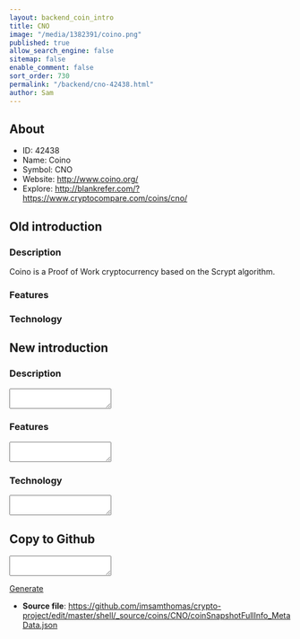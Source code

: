 ```yaml
---
layout: backend_coin_intro
title: CNO
image: "/media/1382391/coino.png"
published: true
allow_search_engine: false
sitemap: false
enable_comment: false
sort_order: 730
permalink: "/backend/cno-42438.html"
author: Sam
---
```


## About

- ID: 42438
- Name: Coino
- Symbol: CNO
- Website: http://www.coino.org/
- Explore: http://blankrefer.com/?https://www.cryptocompare.com/coins/cno/


## Old introduction

### Description

<p>Coino is a Proof of Work cryptocurrency based on the Scrypt algorithm.</p>

### Features


### Technology




## New introduction


### Description
<textarea id="meta_description" name="description"></textarea>

### Features
<textarea id="meta_features" name="features"></textarea>

### Technology
<textarea id="meta_technology" name="technology"></textarea>


## Copy to Github

<textarea id="coinsnapshotfullinfo_metadata"></textarea>

<a href="#gen" onclick="generateMetaDatJson()">Generate</a>

- **Source file**: <a href="https://github.com/imsamthomas/crypto-project/edit/master/shell/_source/coins/CNO/coinSnapshotFullInfo_MetaData.json">https://github.com/imsamthomas/crypto-project/edit/master/shell/_source/coins/CNO/coinSnapshotFullInfo_MetaData.json</a>

